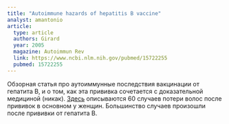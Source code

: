 ```yaml
---
title: "Autoimmune hazards of hepatitis B vaccine"
analyst: amantonio
article:
  type: article
  authors: Girard
  year: 2005
  magazine: Autoimmun Rev
  link: https://www.ncbi.nlm.nih.gov/pubmed/15722255
  pubmed: 15722255
---
```


Обзорная статья про аутоиммунные последствия вакцинации от гепатита В, и о том, как эта прививка сочетается с доказательной медициной (никак).
[Здесь](https://www.ncbi.nlm.nih.gov/pubmed/9326478) описываются 60 случаев потери волос после прививок в основном у женщин. Большинство случаев произошли после прививки от гепатита В.
